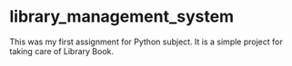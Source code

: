 # library_management_system
This was my first assignment for Python subject. It is a simple project for taking care of Library Book.

